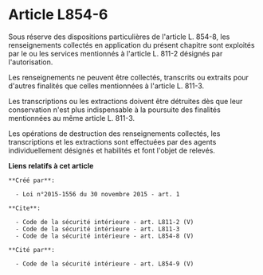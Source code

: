 # Article L854-6

Sous réserve des dispositions particulières de l'article L. 854-8, les renseignements collectés en application du présent
chapitre sont exploités par le ou les services mentionnés à l'article L. 811-2 désignés par l'autorisation. 

Les renseignements ne peuvent être collectés, transcrits ou extraits pour d'autres finalités que celles mentionnées à
l'article L. 811-3. 

Les transcriptions ou les extractions doivent être détruites dès que leur conservation n'est plus indispensable à la
poursuite des finalités mentionnées au même article L. 811-3. 

Les opérations de destruction des renseignements collectés, les transcriptions et les extractions sont effectuées par des
agents individuellement désignés et habilités et font l'objet de relevés.

**Liens relatifs à cet article**

	**Créé par**:

	  - Loi n°2015-1556 du 30 novembre 2015 - art. 1

	**Cite**:

	  - Code de la sécurité intérieure - art. L811-2 (V)
	  - Code de la sécurité intérieure - art. L811-3
	  - Code de la sécurité intérieure - art. L854-8 (V)

	**Cité par**:

	  - Code de la sécurité intérieure - art. L854-9 (V)
